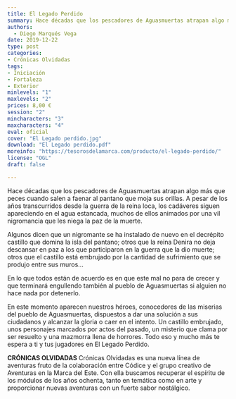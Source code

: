 ```yaml
---
title: El Legado Perdido
summary: Hace décadas que los pescadores de Aguasmuertas atrapan algo más que peces cuando salen a faenar al pantano que moja sus orillas. A pesar de los años transcurridos desde la guerra de la reina loca, los cadáveres siguen apareciendo en el agua estancada, muchos de ellos animados por una vil nigromancia que les niega la paz de la muerte.
authors:
  - Diego Marqués Vega
date: 2019-12-22
type: post
categories:
- Crónicas Olvidadas
tags:
- Iniciación
- Fortaleza
- Exterior
minlevels: "1"
maxlevels: "2"
prices: 8,00 €
session: "2"
mincharacters: "3"
maxcharacters: "4"
eval: oficial
cover: "El Legado perdido.jpg"
download: "El Legado perdido.pdf"
moreinfo: "https://tesorosdelamarca.com/producto/el-legado-perdido/"
license: "OGL"
draft: false

---
```


Hace décadas que los pescadores de Aguasmuertas atrapan algo más que peces cuando salen a faenar al pantano que moja sus orillas. A pesar de los años transcurridos desde la guerra de la reina loca, los cadáveres siguen apareciendo en el agua estancada, muchos de ellos animados por una vil nigromancia que les niega la paz de la muerte.

Algunos dicen que un nigromante se ha instalado de nuevo en el decrépito castillo que domina la isla del pantano; otros que la reina Denira no deja descansar en paz a los que participaron en la guerra que la dio muerte; otros que el castillo está embrujado por la cantidad de sufrimiento que se produjo entre sus muros...

En lo que todos están de acuerdo es en que este mal no para de crecer y que terminará engullendo también al pueblo de Aguasmuertas si alguien no hace nada por detenerlo.

En este momento aparecen nuestros héroes, conocedores de las miserias del pueblo de Aguasmuertas, dispuestos a dar una solución a sus ciudadanos y alcanzar la gloria o caer en el intento. Un castillo embrujado, unos personajes marcados por actos del pasado, un misterio que clama por ser resuelto y una mazmorra llena de horrores. Todo eso y mucho más te espera a ti y tus jugadores en El Legado Perdido.

**CRÓNICAS OLVIDADAS** Crónicas Olvidadas es una nueva línea de aventuras fruto de la colaboración entre Códice y el grupo creativo de Aventuras en la Marca del Este. Con ella buscamos recuperar el espíritu de los módulos de los años ochenta, tanto en temática como en arte y proporcionar nuevas aventuras con un fuerte sabor nostálgico.
